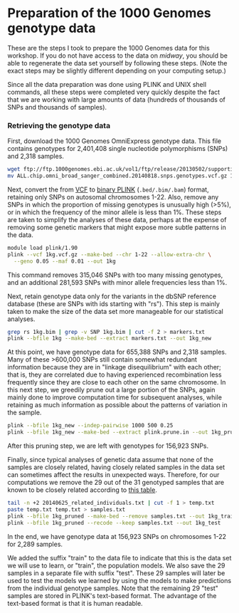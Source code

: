 # Preparation of the 1000 Genomes genotype data

These are the steps I took to prepare the 1000 Genomes data for this
workshop. If you do not have access to the data on *midway*, you should
be able to regenerate the data set yourself by following these
steps. (Note the exact steps may be slightly different depending on
your computing setup.)

Since all the data preparation was done using PLINK and UNIX shell
commands, all these steps were completed very quickly despite the fact
that we are working with large amounts of data (hundreds of thousands
of SNPs and thousands of samples).

### Retrieving the genotype data

First, download the 1000 Genomes OmniExpress genotype data. This file
contains genotypes for 2,401,408 single nucleotide polymorphisms
(SNPs) and 2,318 samples.

```bash
wget ftp://ftp.1000genomes.ebi.ac.uk/vol1/ftp/release/20130502/supporting/hd_genotype_chip/ALL.chip.omni_broad_sanger_combined.20140818.snps.genotypes.vcf.gz
mv ALL.chip.omni_broad_sanger_combined.20140818.snps.genotypes.vcf.gz 1kg.vcf.gz
```

Next, convert the from
[VCF](http://www.cog-genomics.org/plink2/formats#vcf) to
[binary PLINK](http://www.cog-genomics.org/plink2/input)
(`.bed/.bim/.bam`) format, retaining only SNPs on autosomal
chromosomes 1-22. Also, remove any SNPs in which the proportion of
missing genotypes is unusually high (>5%), or in which the frequency
of the minor allele is less than 1%. These steps are taken to simplify
the analyses of these data, perhaps at the expense of removing some
genetic markers that might expose more subtle patterns in the data.

```bash
module load plink/1.90
plink --vcf 1kg.vcf.gz --make-bed --chr 1-22 --allow-extra-chr \
  --geno 0.05 --maf 0.01 --out 1kg
```

This command removes 315,046 SNPs with too many missing genotypes, and
an additional 281,593 SNPs with minor allele frequencies less than
1%. 

Next, retain genotype data only for the variants in the dbSNP
reference database (these are SNPs with ids starting with "rs"). This
step is mainly taken to make the size of the data set more manageable
for our statistical analyses. 

```bash
grep rs 1kg.bim | grep -v SNP 1kg.bim | cut -f 2 > markers.txt
plink --bfile 1kg --make-bed --extract markers.txt --out 1kg_new
```

At this point, we have genotype data for 655,388 SNPs and 2,318
samples. Many of these >600,000 SNPs still contain somewhat redundant
information because they are in "linkage disequilibrium" with each
other; that is, they are correlated due to having experienced
recombination less frequently since they are close to each other on
the same chromosome. In this next step, we greedily prune out a large
portion of the SNPs, again mainly done to improve computation time for
subsequent analyses, while retaining as much information as possible
about the patterns of variation in the sample.

```bash
plink --bfile 1kg_new --indep-pairwise 1000 500 0.25
plink --bfile 1kg_new --make-bed --extract plink.prune.in --out 1kg_pruned
```

After this pruning step, we are left with genotypes for 156,923 SNPs.

Finally, since typical analyses of genetic data assume that none of
the samples are closely related, having closely related samples in the
data set can sometimes affect the results in unexpected
ways. Therefore, for our computations we remove the 29 out of the 31
genotyped samples that are known to be closely related
according to [this table](http://ftp.1000genomes.ebi.ac.uk/vol1/ftp/release/20130502/20140625_related_individuals.txt).

```bash
tail -n +2 20140625_related_individuals.txt | cut -f 1 > temp.txt
paste temp.txt temp.txt > samples.txt
plink --bfile 1kg_pruned --make-bed --remove samples.txt --out 1kg_train
plink --bfile 1kg_pruned --recode --keep samples.txt --out 1kg_test
```

In the end, we have genotype data at 156,923 SNPs on chromosomes 1-22
for 2,289 samples.

We added the suffix "train" to the data file to indicate that this is
the data set we will use to learn, or "train", the population
models. We also save the 29 samples in a separate file with suffix
"test". These 29 samples will later be used to test the models we
learned by using the models to make predictions from the individual
genotype samples. Note that the remaining 29 "test" samples are stored
in PLINK's text-based format. The advantage of the text-based format
is that it is human readable.
